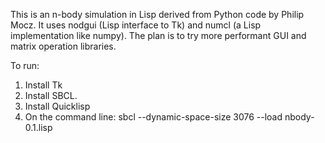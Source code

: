 This is an n-body simulation in Lisp derived from Python code by Philip Mocz. It uses nodgui (Lisp interface to Tk) and numcl (a Lisp implementation like numpy). The plan is to try more performant GUI and matrix operation libraries.

To run:
1. Install Tk
2. Install SBCL.
3. Install Quicklisp
4. On the command line: sbcl --dynamic-space-size 3076 --load nbody-0.1.lisp
